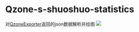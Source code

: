 # Qzone-s-shuoshuo-statistics
对[QzoneExporter](https://github.com/wwwpf/QzoneExporter)返回的json数据解析并绘图
<a href="https://sm.ms/image/g2pm3YcbOytoPTB" target="_blank"><img src="https://s2.loli.net/2023/01/29/g2pm3YcbOytoPTB.png" ></a>

